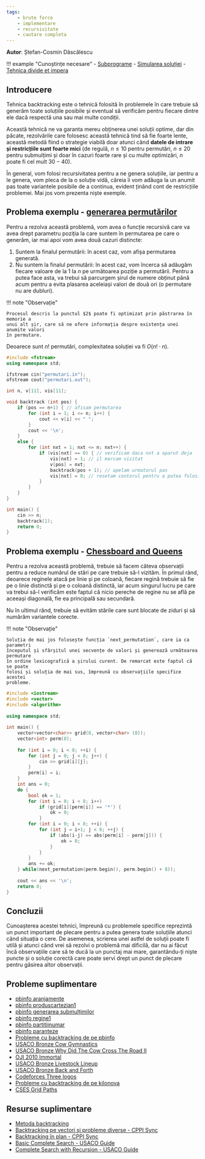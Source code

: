 ```yaml
---
tags:
    - brute force
    - implementare
    - recursivitate
    - cautare completa
---
```


**Autor**: Ștefan-Cosmin Dăscălescu

!!! example "Cunoștințe necesare"
    - [Subprograme](https://edu.roalgo.ro/cppintro/functions/)
    - [Simularea soluției](https://edu.roalgo.ro/usor/simulating-solution/)
    - [Tehnica divide et impera](https://edu.roalgo.ro/mediu/divide-et-impera/)

## Introducere

Tehnica backtracking este o tehnică folosită în problemele în care trebuie să
generăm toate soluțiile posibile și eventual să verificăm pentru fiecare dintre
ele dacă respectă una sau mai multe condiții.

Această tehnică ne va garanta mereu obținerea unei soluții optime, dar din
păcate, rezolvările care folosesc această tehnică tind să fie foarte lente,
această metodă fiind o strategie viabilă doar atunci când **datele de intrare și
restricțiile sunt foarte mici** (de regulă, $n \leq 10$ pentru permutări, $n
\leq 20$ pentru submulțimi și doar în cazuri foarte rare și cu multe optimizări,
$n$ poate fi cel mult $30-40$).

În general, vom folosi recursivitatea pentru a ne genera soluțiile, iar pentru a
le genera, vom pleca de la o soluție vidă, căreia îi vom adăuga la un anumit pas
toate variantele posibile de a continua, evident ținând cont de restricțiile
problemei. Mai jos vom prezenta niște exemple.

## Problema exemplu - [generarea permutărilor](https://www.pbinfo.ro/probleme/123/permutari)

Pentru a rezolva această problemă, vom avea o funcție recursivă care va avea
drept parametru poziția la care suntem în permutarea pe care o generăm, iar mai
apoi vom avea două cazuri distincte:

1. Suntem la finalul permutării: în acest caz, vom afișa permutarea generată.
2. Nu suntem la finalul permutării: în acest caz, vom încerca să adăugăm fiecare
   valoare de la $1$ la $n$ pe următoarea poziție a permutării. Pentru a putea
   face asta, va trebui să parcurgem șirul de numere obținut până acum pentru a
   evita plasarea aceleiași valori de două ori (o permutare nu are dubluri).

!!! note "Observație"

    Procesul descris la punctul $2$ poate fi optimizat prin păstrarea în memorie a
    unui alt șir, care să ne ofere informația despre existența unei anumite valori
    în permutare.

Deoarece sunt $n!$ permutări, complexitatea soluției va fi $O(n! \cdot n)$.

```cpp
#include <fstream>
using namespace std;

ifstream cin("permutari.in");
ofstream cout("permutari.out");

int n, v[11], vis[11];

void backtrack (int pos) {
    if (pos == n+1) { // afisam permutarea
        for (int i = 1; i <= n; i++) {
            cout << v[i] << " ";
        }
        cout << '\n';
    }
    else {
        for (int nxt = 1; nxt <= n; nxt++) {
            if (vis[nxt] == 0) { // verificam daca nxt a aparut deja
                vis[nxt] = 1; // il marcam vizitat
                v[pos] = nxt;
                backtrack(pos + 1); // apelam urmatorul pas
                vis[nxt] = 0; // resetam contorul pentru a putea folosi nxt in viitor
            }
        }
    }
}

int main() {
    cin >> n;
    backtrack(1);
    return 0;
}
```

## Problema exemplu - [Chessboard and Queens](https://cses.fi/problemset/task/1624)

Pentru a rezolva această problemă, trebuie să facem câteva observații pentru a
reduce numărul de stări pe care trebuie să-l vizităm. În primul rând, deoarece
reginele atacă pe linie și pe coloană, fiecare regină trebuie să fie pe o linie
distinctă și pe o coloană distinctă, iar acum singurul lucru pe care va trebui
să-l verificăm este faptul că nicio pereche de regine nu se află pe aceeași
diagonală, fie ea principală sau secundară.

Nu în ultimul rând, trebuie să evităm stările care sunt blocate de ziduri și să
numărăm variantele corecte.

!!! note "Observație"

    Soluția de mai jos folosește funcția `next_permutation`, care ia ca parametri
    începutul și sfârșitul unei secvențe de valori și generează următoarea permutare
    în ordine lexicografică a șirului curent. De remarcat este faptul că se poate
    folosi și soluția de mai sus, împreună cu observațiile specifice acestei
    probleme.

```cpp
#include <iostream>
#include <vector>
#include <algorithm>
 
using namespace std;
 
int main() {
    vector<vector<char>> grid(8, vector<char> (8));
    vector<int> perm(8);
    
    for (int i = 0; i < 8; ++i) {
        for (int j = 0; j < 8; j++) {
            cin >> grid[i][j];
        }
        perm[i] = i;
    }
    int ans = 0;
    do {
        bool ok = 1;
        for (int i = 0; i < 8; i++)
            if (grid[i][perm[i]] == '*') {
                ok = 0;
            }
        for (int i = 0; i < 8; ++i) {
            for (int j = i+1; j < 8; ++j) {
                if (abs(i-j) == abs(perm[i] - perm[j])) {
                    ok = 0;
                }
            }
        }
        ans += ok;
    } while(next_permutation(perm.begin(), perm.begin() + 8));
    
    cout << ans << '\n';
    return 0;
}
```

## Concluzii

Cunoașterea acestei tehnici, împreună cu problemele specifice reprezintă un
punct important de plecare pentru a putea genera toate soluțiile atunci când
situația o cere. De asemenea, scrierea unei astfel de soluții poate fi utilă și
atunci când vrei să rezolvi o problemă mai dificilă, dar nu ai făcut încă
observațiile care să te ducă la un punctaj mai mare, garantându-ți niște puncte
și o soluție corectă care poate servi drept un punct de plecare pentru găsirea
altor observații.

## Probleme suplimentare

- [pbinfo aranjamente](https://www.pbinfo.ro/probleme/196/aranjamente)
- [pbinfo
  produscartezian1](https://www.pbinfo.ro/probleme/1277/produscartezian1)
- [pbinfo generarea
  submulțimilor](https://www.pbinfo.ro/probleme/198/submultimi)
- [pbinfo regine1](https://www.pbinfo.ro/probleme/1281/regine1)
- [pbinfo partitiinumar](https://www.pbinfo.ro/probleme/320/partitiinumar)
- [pbinfo paranteze](https://www.pbinfo.ro/probleme/344/paranteze)
- [Probleme cu backtracking de pe
  pbinfo](https://www.pbinfo.ro/probleme/categorii/27/backtracking)
- [USACO Bronze Cow
  Gymnastics](https://usaco.org/index.php?page=viewproblem2&cpid=963)
- [USACO Bronze Why Did The Cow Cross The Road
  II](https://usaco.org/index.php?page=viewproblem2&cpid=712)
- [OJI 2010 Immortal](https://kilonova.ro/problems/41)
- [USACO Bronze Livestock
  Lineup](http://www.usaco.org/index.php?page=viewproblem2&cpid=965)
- [USACO Bronze Back and
  Forth](http://www.usaco.org/index.php?page=viewproblem2&cpid=857)
- [Codeforces Three logos](https://codeforces.com/problemset/problem/581/D)
- [Probleme cu backtracking de pe kilonova](https://kilonova.ro/tags/378)
- [CSES Grid Paths](https://cses.fi/problemset/task/1625)

## Resurse suplimentare

- [Metoda
  backtracking](https://www.pbinfo.ro/articole/16597/metoda-backtracking)
- [Backtracking pe vectori și probleme diverse - CPPI
  Sync](https://cppi.sync.ro/materia/backtracking_pe_vectori.html)
- [Backtracking în plan - CPPI
  Sync](https://cppi.sync.ro/materia/backtracking_in_plan.html)
- [Basic Complete Search - USACO
  Guide](https://usaco.guide/bronze/intro-complete)
- [Complete Search with Recursion - USACO
  Guide](https://usaco.guide/bronze/complete-rec)
